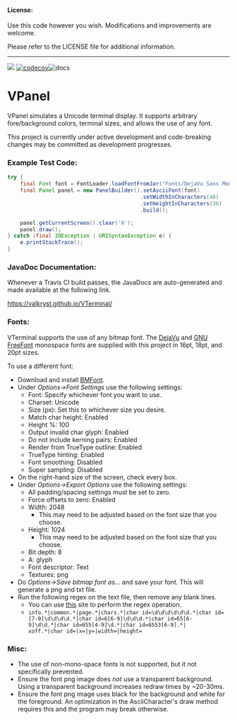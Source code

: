 #### License: 

Use this code however you wish. Modifications and improvements are welcome.

Please refer to the LICENSE file for additional information.

---

![](https://travis-ci.org/Valkryst/VTerminal.svg?branch=master) [![codecov](https://codecov.io/gh/Valkryst/VTerminal/branch/master/graph/badge.svg)](https://codecov.io/gh/Valkryst/VTerminal)![docs](https://valkryst.github.io/VTerminal/)

# VPanel


VPanel simulates a Unicode terminal display. It supports arbitrary fore/background colors,  terminal sizes, and allows
the use of any font.

This project is currently under active development and code-breaking changes may be committed as development progresses.

### Example Test Code:

```java
try {
    final Font font = FontLoader.loadFontFromJar("Fonts/DejaVu Sans Mono/20pt/bitmap.png", "Fonts/DejaVu Sans Mono/20pt/data.fnt", 1);
    final Panel panel = new PanelBuilder().setAsciiFont(font)
                                          .setWidthInCharacters(48)
                                          .setHeightInCharacters(36)
                                          .build();

    panel.getCurrentScreen().clear('X');
    panel.draw();
} catch (final IOException | URISyntaxException e) {
    e.printStackTrace();
}
```

### JavaDoc Documentation:

Whenever a Travis CI build passes, the JavaDocs are auto-generated and made available at the following link.

https://valkryst.github.io/VTerminal/

### Fonts:
VTerminal supports the use of any bitmap font. The  [DejaVu](http://dejavu-fonts.org/wiki/Main_Page) and 
[GNU FreeFont](https://www.gnu.org/software/freefont/) monospace fonts are supplied with this project in 16pt, 18pt, and 
20pt sizes.

To use a different font:

* Download and install [BMFont](http://www.angelcode.com/products/bmfont/).
* Under *Options->Font Settings* use the following settings:
    * Font: Specify whichever font you want to use.
    * Charset: Unicode
    * Size (px): Set this to whichever size you desire.
    * Match char height: Enabled
    * Height %: 100
    * Output invalid char glyph: Enabled
    * Do not include kerning pairs: Enabled
    * Render from TrueType outline: Enabled
    * TrueType hinting: Enabled
    * Font smoothing: Disabled
    * Super sampling: Disabled
* On the right-hand size of the screen, check every box.
* Under *Options->Export Options* use the following settings:
    * All padding/spacing settings must be set to zero.
    * Force offsets to zero: Enabled
    * Width: 2048
        * This may need to be adjusted based on the font size that you choose.
    * Height: 1024
        * This may need to be adjusted based on the font size that you choose.
    * Bit depth: 8
    * A: glyph
    * Font descriptor: Text
    * Textures: png
* Do *Options->Save bitmap font as...* and save your font. This will generate a png and txt file.
* Run the following regex on the text file, then remove any blank lines.
    * You can use [this](https://regex101.com/) site to perform the regex operation.
    * `info.*|common.*|page.*|chars.*|char id=\d\d\d\d\d\d.*|char id=[7-9]\d\d\d\d.*|char id=6[6-9]\d\d\d.*|char id=65[6-9]\d\d.*|char id=655[4-9]\d.*|char id=6553[6-9].*|    xoff.*|char id=|x=|y=|width=|height=`
  
### Misc:

* The use of non-mono-space fonts is not supported, but it not specifically prevented.
* Ensure the font png image does *not* use a transparent background. Using a transparent background increases redraw times by ~20-30ms.
* Ensure the font png image uses black for the background and white for the foreground. An optimization in the AsciiCharacter's draw method requires this and the program may break otherwise.
